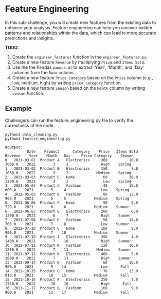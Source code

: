 # Feature Engineering

In this sub-challenge, you will create new features from the existing data to enhance your analysis. Feature engineering can help you uncover hidden patterns and relationships within the data, which can lead to more accurate predictions and insights.

**TODO:**

<!-- 1. Create a new feature 'Revenue' by multiplying 'Price' and 'Items Sold'.
2. Extract 'Year', 'Month', and 'Day' columns from the 'Date' column using the Pandas `pandas.dt`.
3. Create a new feature 'Price Category' based on the 'Price' column (e.g., low, medium, high) in the function `price_category`.
4. Create a new feature 'Season' based on the 'Month' column in the function `season`. -->

1.  Create the `engineer_features` function in the `engineer_features.py`.
2.  Create a new feature `Revenue` by multiplying `Price` and `Items Sold`.
3.  Use the the Pandas `pandas.dt` to extract 'Year', 'Month', and 'Day' columns from the `Date` column.
4.  Create a new feature `Price Category` based on the `Price` column (e.g., low, medium, high) by writing `price_category` function.
5.  Create a new feature `Season` based on the `Month` column by writing `season` function.

## Example

Challengers can run the feature_engineering.py file to verify the correctness of the code:

```
python3 data_cleaning.py
python3 feature_engineering.py

#output:
          Date    Product      Category    Price   Items Sold    Revenue    Year    Month   Day     Price Category    Season
0   2021-03-01  Product A   Electronics     300          10.0     3000.0    2021        3     1               High    Spring
1   2021-03-02  Product B   Electronics     150           7.0     1050.0    2021        3     2             Medium    Spring
2   2021-03-03  Product C   Home             60          20.0     1200.0    2021        3     3                Low    Spring
3   2021-05-04  Product C   Fashion          40          15.0      600.0    2021        5     4                Low    Spring
4   2021-05-05  Product E   Fashion          80          12.0      960.0    2021        5     5             Medium    Spring
5   2021-06-06  Product F   Home             90           8.0      720.0    2021        6     6             Medium    Summer
6   2021-06-07  Product G   Electronics     200           6.0     1200.0    2021        6     7               High    Summer
7   2021-07-08  Product H   Fashion          50          14.0      700.0    2021        7     8                Low    Summer
8   2021-07-10  Product C   Home            100           9.0      900.0    2021        7    10             Medium    Summer
9   2021-07-10  Product J   Electronics     350           4.0     1400.0    2021        7    10               High    Summer
10  2021-07-11  Product K   Fashion         120          10.0     1200.0    2021        7    11             Medium    Summer
11  2021-07-11  Product N   Electronics     400           5.0     2000.0    2021        7    11               High    Summer
13  2021-09-14  Product N   Fashion          60          16.0      960.0    2021        9    14                Low      Fall
14  2021-10-15  Product O   Home             70          13.0      910.0    2021       10    15             Medium      Fall
15  2021-10-16  Product P   Electronics     250           7.0     1750.0    2021       10    16               High      Fall
16  2021-11-17  Product Q   Fashion         100           9.0      900.0    2021       11    17             Medium      Fall
```
